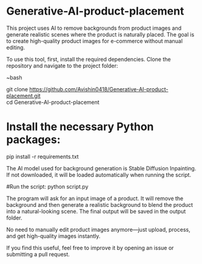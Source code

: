 # Generative-AI-product-placement
This project uses AI to remove backgrounds from product images and generate realistic scenes where the product is naturally placed. The goal is to create high-quality product images for e-commerce without manual editing.

To use this tool, first, install the required dependencies. Clone the repository and navigate to the project folder:

~bash

git clone https://github.com/Avishin0418/Generative-AI-product-placement.git  
cd Generative-AI-product-placement

  
# Install the necessary Python packages:

pip install -r requirements.txt  


The AI model used for background generation is Stable Diffusion Inpainting. If not downloaded, it will be loaded automatically when running the script.

#Run the script:
python script.py  

The program will ask for an input image of a product. It will remove the background and then generate a realistic background to blend the product into a natural-looking scene. The final output will be saved in the output folder.

No need to manually edit product images anymore—just upload, process, and get high-quality images instantly.

If you find this useful, feel free to improve it by opening an issue or submitting a pull request.
